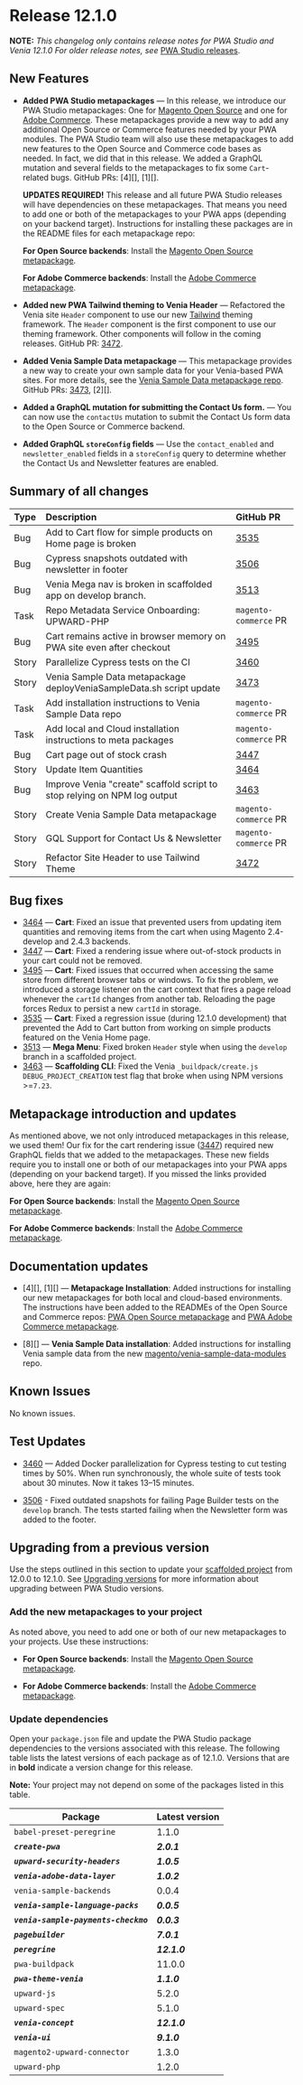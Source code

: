 # Release 12.1.0

**NOTE:**
_This changelog only contains release notes for PWA Studio and Venia 12.1.0_
_For older release notes, see_ [PWA Studio releases][].

## New Features

-  **Added PWA Studio metapackages** — In this release, we introduce our PWA Studio metapackages: One for [Magento Open Source](https://github.com/magento/magento2-pwa) and one for [Adobe Commerce](https://github.com/magento/magento2-pwa-commerce). These metapackages provide a new way to add any additional Open Source or Commerce features needed by your PWA modules. The PWA Studio team will also use these metapackages to add new features to the Open Source and Commerce code bases as needed. In fact, we did that in this release. We added a GraphQL mutation and several fields to the metapackages to fix some `Cart`-related bugs. GitHub PRs: [4][], [1][].

    **UPDATES REQUIRED!** This release and all future PWA Studio releases will have dependencies on these metapackages. That means you need to add one or both of the metapackages to your PWA apps (depending on your backend target). Instructions for installing these packages are in the README files for each metapackage repo:

    **For Open Source backends**: Install the [Magento Open Source metapackage](https://github.com/magento/magento2-pwa).

    **For Adobe Commerce backends**: Install the [Adobe Commerce metapackage](https://github.com/magento/magento2-pwa-commerce).

-  **Added new PWA Tailwind theming to Venia Header** — Refactored the Venia site `Header` component to use our new [Tailwind](https://tailwindcss.com/) theming framework. The `Header` component is the first component to use our theming framework. Other components will follow in the coming releases. GitHub PR: [3472][].

-  **Added Venia Sample Data metapackage** — This metapackage provides a new way to create your own sample data for your Venia-based PWA sites. For more details, see the [Venia Sample Data metapackage repo](https://github.com/magento/venia-sample-data-modules). GitHub PRs: [3473][], [2][].

-  **Added a GraphQL mutation for submitting the Contact Us form.** — You can now use the `contactUs` mutation to submit the Contact Us form data to the Open Source or Commerce backend.

-  **Added GraphQL `storeConfig` fields** — Use the `contact_enabled` and `newsletter_enabled` fields in a `storeConfig` query to determine whether the Contact Us and Newsletter features are enabled.

## Summary of all changes
| Type  | Description                                                                             | GitHub PR             |
| :---- | :-------------------------------------------------------------------------------------- | :-------------------- |
| Bug   | <!--PWA-2364-->Add to Cart flow for simple products on Home page is broken              | [3535][]              |
| Bug   | <!--PWA-2287-->Cypress snapshots outdated with newsletter in footer                     | [3506][]              |
| Bug   | <!--PWA-2286-->Venia Mega nav is broken in scaffolded app on develop branch.            | [3513][]              |
| Task  | <!--PWA-2251-->Repo Metadata Service Onboarding: UPWARD-PHP                             | `magento-commerce` PR |
| Bug   | <!--PWA-2190-->Cart remains active in browser memory on PWA site even after checkout    | [3495][]              |
| Story | <!--PWA-2154-->Parallelize Cypress tests on the CI                                      | [3460][]              |
| Story | <!--PWA-2151-->Venia Sample Data metapackage deployVeniaSampleData.sh script update     | [3473][]              |
| Task  | <!--PWA-2141-->Add installation instructions to Venia Sample Data repo                  | `magento-commerce` PR |
| Task  | <!--PWA-2140-->Add local and Cloud installation instructions to meta packages           | `magento-commerce` PR |
| Bug   | <!--PWA-2133-->Cart page out of stock crash                                             | [3447][]              |
| Story | <!--PWA-2132-->Update Item Quantities                                                   | [3464][]              |
| Bug   | <!--PWA-2131-->Improve Venia "create" scaffold script to stop relying on NPM log output | [3463][]              |
| Story | <!--PWA-2106-->Create Venia Sample Data metapackage                                     | `magento-commerce` PR |
| Story | <!--PWA-2004-->GQL Support for Contact Us & Newsletter                                  | `magento-commerce` PR |
| Story | <!--PWA-1885-->Refactor Site Header to use Tailwind Theme                               | [3472][]              |

## Bug fixes

-  [3464][] — **Cart**: Fixed an issue that prevented users from updating item quantities and removing items from the cart when using Magento 2.4-develop and 2.4.3 backends.
-  [3447][] — **Cart**: Fixed a rendering issue where out-of-stock products in your cart could not be removed.
-  [3495][] — **Cart**: Fixed issues that occurred when accessing the same store from different browser tabs or windows. To fix the problem, we introduced a storage listener on the cart context that fires a page reload whenever the `cartId` changes from another tab. Reloading the page forces Redux to persist a new `cartId` in storage.
-  [3535][] — **Cart**: Fixed a regression issue (during 12.1.0 development) that prevented the Add to Cart button from working on simple products featured on the Venia Home page.
-  [3513][] — **Mega Menu**: Fixed broken `Header` style when using the `develop` branch in a scaffolded project.
-  [3463][] — **Scaffolding CLI**: Fixed the Venia `_buildpack/create.js` `DEBUG_PROJECT_CREATION` test flag that broke when using NPM versions >=`7.23`.

## Metapackage introduction and updates

As mentioned above, we not only introduced metapackages in this release, we used them! Our fix for the cart rendering issue ([3447][]) required new GraphQL fields that we added to the metapackages. These new fields require you to install one or both of our metapackages into your PWA apps (depending on your backend target). If you missed the links provided above, here they are again:

**For Open Source backends**: Install the [Magento Open Source metapackage](https://github.com/magento/magento2-pwa).

**For Adobe Commerce backends**: Install the [Adobe Commerce metapackage](https://github.com/magento/magento2-pwa-commerce).

## Documentation updates

-  [4][], [1][] — **Metapackage Installation**: Added instructions for installing our new metapackages for both local and cloud-based environments. The instructions have been added to the READMEs of the Open Source and Commerce repos: [PWA Open Source metapackage](https://github.com/magento/magento2-pwa) and [PWA Adobe Commerce metapackage](https://github.com/magento/magento2-pwa-commerce).

-  [8][] — **Venia Sample Data installation**: Added instructions for installing Venia sample data from the new [magento/venia-sample-data-modules](https://github.com/magento/venia-sample-data-modules) repo.

## Known Issues

No known issues.

## Test Updates

-  [3460][] — Added Docker parallelization for Cypress testing to cut testing times by 50%. When run synchronously, the whole suite of tests took about 30 minutes. Now it takes 13–15 minutes.

-  [3506][] - Fixed outdated snapshots for failing Page Builder tests on the `develop` branch. The tests started failing when the Newsletter form was added to the footer.

## Upgrading from a previous version

Use the steps outlined in this section to update your [scaffolded project][] from 12.0.0 to 12.1.0.
See [Upgrading versions][] for more information about upgrading between PWA Studio versions.

[scaffolded project]: https://magento.github.io/pwa-studio/tutorials/pwa-studio-fundamentals/project-setup/
[upgrading versions]: https://magento.github.io/pwa-studio/technologies/upgrading-versions/

### Add the new metapackages to your project

As noted above, you need to add one or both of our new metapackages to your projects. Use these instructions:

-  **For Open Source backends**: Install the [Magento Open Source metapackage](https://github.com/magento/magento2-pwa).

-  **For Adobe Commerce backends**: Install the [Adobe Commerce metapackage](https://github.com/magento/magento2-pwa-commerce).

### Update dependencies

Open your `package.json` file and update the PWA Studio package dependencies to the versions associated with this release.
The following table lists the latest versions of each package as of 12.1.0.
Versions that are in **bold** indicate a version change for this release.

**Note:**
Your project may not depend on some of the packages listed in this table.

| Package                               | Latest version |
| ------------------------------------- | -------------- |
| `babel-preset-peregrine`              | 1.1.0          |
| **_`create-pwa`_**                    | _**2.0.1**_    |
| **_`upward-security-headers`_**       | _**1.0.5**_    |
| **_`venia-adobe-data-layer`_**        | _**1.0.2**_    |
| `venia-sample-backends`               | 0.0.4          |
| **_`venia-sample-language-packs`_**   | _**0.0.5**_    |
| **_`venia-sample-payments-checkmo`_** | _**0.0.3**_    |
| **_`pagebuilder`_**                   | _**7.0.1**_    |
| **_`peregrine`_**                     | _**12.1.0**_   |
| `pwa-buildpack`                       | 11.0.0         |
| **_`pwa-theme-venia`_**               | _**1.1.0**_    |
| `upward-js`                           | 5.2.0          |
| `upward-spec`                         | 5.1.0          |
| **_`venia-concept`_**                 | _**12.1.0**_   |
| **_`venia-ui`_**                      | _**9.1.0**_    |
| `magento2-upward-connector`           | 1.3.0          |
| `upward-php`                          | 1.2.0          |

<!-- [PWA-2364]: https://jira.corp.magento.com/browse/PWA-2364
[PWA-2287]: https://jira.corp.magento.com/browse/PWA-2287
[PWA-2286]: https://jira.corp.magento.com/browse/PWA-2286
[PWA-2251]: https://jira.corp.magento.com/browse/PWA-2251
[PWA-2190]: https://jira.corp.magento.com/browse/PWA-2190
[PWA-2154]: https://jira.corp.magento.com/browse/PWA-2154
[PWA-2151]: https://jira.corp.magento.com/browse/PWA-2151
[PWA-2141]: https://jira.corp.magento.com/browse/PWA-2141
[PWA-2140]: https://jira.corp.magento.com/browse/PWA-2140
[PWA-2133]: https://jira.corp.magento.com/browse/PWA-2133
[PWA-2132]: https://jira.corp.magento.com/browse/PWA-2132
[PWA-2131]: https://jira.corp.magento.com/browse/PWA-2131
[PWA-2106]: https://jira.corp.magento.com/browse/PWA-2106
[PWA-2004]: https://jira.corp.magento.com/browse/PWA-2004
[PWA-1885]: https://jira.corp.magento.com/browse/PWA-1885 -->

[3535]: https://github.com/magento/pwa-studio/pull/3535
[3506]: https://github.com/magento/pwa-studio/pull/3506
[3513]: https://github.com/magento/pwa-studio/pull/3513
[3495]: https://github.com/magento/pwa-studio/pull/3495
[3460]: https://github.com/magento/pwa-studio/pull/3460
[3473]: https://github.com/magento/pwa-studio/pull/3473
[3447]: https://github.com/magento/pwa-studio/pull/3447
[3464]: https://github.com/magento/pwa-studio/pull/3464
[3463]: https://github.com/magento/pwa-studio/pull/3463
[3472]: https://github.com/magento/pwa-studio/pull/3472

[PWA Studio releases]: https://github.com/magento/pwa-studio/releases
